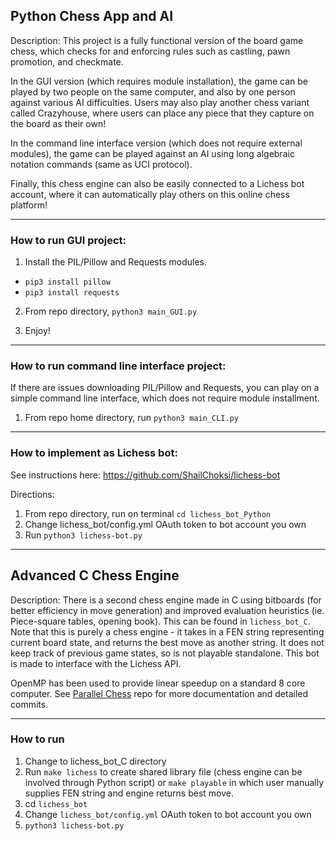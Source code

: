 ## Python Chess App and AI
Description: This project is a fully functional version of the board game chess, which checks for and enforcing rules such as castling, pawn promotion, and checkmate. 

In the GUI version (which requires module installation), the game can be played by two people on the same computer, and also by one person against various AI difficulties. Users may also play another chess variant called Crazyhouse, where users can place any piece that they capture on the board as their own!

In the command line interface version (which does not require external modules), the game can be played against an AI using long algebraic notation commands (same as UCI protocol).

Finally, this chess engine can also be easily connected to a Lichess bot account, where it can automatically play others on this online chess platform!
__________
### How to run GUI project:
1. Install the PIL/Pillow and Requests modules.
  - `pip3 install pillow`
  - `pip3 install requests`
 
2. From repo directory, `python3 main_GUI.py` 

3. Enjoy!

__________

### How to run command line interface project:
If there are issues downloading PIL/Pillow and Requests, you can play on a simple command line interface, which does not require module installment.

1. From repo home directory, run `python3 main_CLI.py`
__________

### How to implement as Lichess bot:
See instructions here: https://github.com/ShailChoksi/lichess-bot

Directions:
1. From repo directory, run on terminal `cd lichess_bot_Python`
2. Change lichess_bot/config.yml OAuth token to bot account you own
3. Run `python3 lichess-bot.py`

__________
## Advanced C Chess Engine
Description: There is a second chess engine made in C using bitboards (for better efficiency in move generation) and improved evaluation heuristics (ie. Piece-square tables, opening book). This can be found in `lichess_bot_C`. Note that this is purely a chess engine - it takes in a FEN string representing current board state, and returns the best move as another string. It does not keep track of previous game states, so is not playable standalone. This bot is made to interface with the Lichess API.

OpenMP has been used to provide linear speedup on a standard 8 core computer. See [Parallel Chess](https://github.com/CasperWong-jpg/ParallelChess) repo for more documentation and detailed commits.

__________

### How to run
1. Change to lichess_bot_C directory
2. Run `make lichess` to create shared library file (chess engine can be involved through Python script) or `make playable` in which user manually supplies FEN string and engine returns best move.
3. cd `lichess_bot`
4. Change `lichess_bot/config.yml` OAuth token to bot account you own
5. `python3 lichess-bot.py`